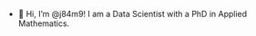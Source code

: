 - 👋 Hi, I’m @j84m9! I am a Data Scientist with a PhD in Applied Mathematics.

<!---
j84m9/j84m9 is a ✨ special ✨ repository because its `README.md` (this file) appears on your GitHub profile.
You can click the Preview link to take a look at your changes.
--->
